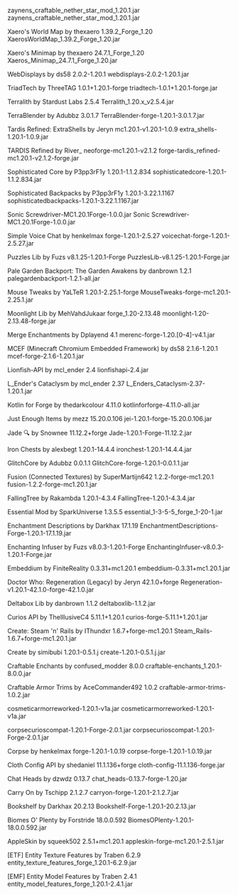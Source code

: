 zaynens_craftable_nether_star_mod_1.20.1.jar
zaynens_craftable_nether_star_mod_1.20.1.jar



Xaero's World Map
by thexaero
1.39.2_Forge_1.20
XaerosWorldMap_1.39.2_Forge_1.20.jar



Xaero's Minimap
by thexaero
24.7.1_Forge_1.20
Xaeros_Minimap_24.7.1_Forge_1.20.jar



WebDisplays
by ds58
2.0.2-1.20.1
webdisplays-2.0.2-1.20.1.jar



TriadTech
by ThreeTAG
1.0.1+1.20.1-forge
triadtech-1.0.1+1.20.1-forge.jar



Terralith
by Stardust Labs
2.5.4
Terralith_1.20.x_v2.5.4.jar



TerraBlender
by Adubbz
3.0.1.7
TerraBlender-forge-1.20.1-3.0.1.7.jar



Tardis Refined: ExtraShells
by Jeryn
mc1.20.1-v1.20.1-1.0.9
extra_shells-1.20.1-1.0.9.jar



TARDIS Refined
by River_
neoforge-mc1.20.1-v2.1.2
forge-tardis_refined-mc1.20.1-v2.1.2-forge.jar



Sophisticated Core
by P3pp3rF1y
1.20.1-1.1.2.834
sophisticatedcore-1.20.1-1.1.2.834.jar



Sophisticated Backpacks
by P3pp3rF1y
1.20.1-3.22.1.1167
sophisticatedbackpacks-1.20.1-3.22.1.1167.jar



Sonic Screwdriver-MC1.20.1Forge-1.0.0.jar
Sonic Screwdriver-MC1.20.1Forge-1.0.0.jar



Simple Voice Chat
by henkelmax
forge-1.20.1-2.5.27
voicechat-forge-1.20.1-2.5.27.jar



Puzzles Lib
by Fuzs
v8.1.25-1.20.1-Forge
PuzzlesLib-v8.1.25-1.20.1-Forge.jar



Pale Garden Backport: The Garden Awakens
by danbrown
1.2.1
palegardenbackport-1.2.1-all.jar



Mouse Tweaks
by YaLTeR
1.20.1-2.25.1-forge
MouseTweaks-forge-mc1.20.1-2.25.1.jar



Moonlight Lib
by MehVahdJukaar
forge_1.20-2.13.48
moonlight-1.20-2.13.48-forge.jar



Merge Enchantments
by Dplayend
4.1
merenc-forge-1.20.[0-4]-v4.1.jar



MCEF (Minecraft Chromium Embedded Framework)
by ds58
2.1.6-1.20.1
mcef-forge-2.1.6-1.20.1.jar



Lionfish-API
by mcl_ender
2.4
lionfishapi-2.4.jar



L_Ender's Cataclysm
by mcl_ender
2.37
L_Enders_Cataclysm-2.37- 1.20.1.jar



Kotlin for Forge
by thedarkcolour
4.11.0
kotlinforforge-4.11.0-all.jar



Just Enough Items
by mezz
15.20.0.106
jei-1.20.1-forge-15.20.0.106.jar



Jade 🔍
by Snownee
11.12.2+forge
Jade-1.20.1-Forge-11.12.2.jar



Iron Chests
by alexbegt
1.20.1-14.4.4
ironchest-1.20.1-14.4.4.jar



GlitchCore
by Adubbz
0.0.1.1
GlitchCore-forge-1.20.1-0.0.1.1.jar



Fusion (Connected Textures)
by SuperMartijn642
1.2.2-forge-mc1.20.1
fusion-1.2.2-forge-mc1.20.1.jar



FallingTree
by Rakambda
1.20.1-4.3.4
FallingTree-1.20.1-4.3.4.jar



Essential Mod
by SparkUniverse
1.3.5.5
essential_1-3-5-5_forge_1-20-1.jar



Enchantment Descriptions
by Darkhax
17.1.19
EnchantmentDescriptions-Forge-1.20.1-17.1.19.jar



Enchanting Infuser
by Fuzs
v8.0.3-1.20.1-Forge
EnchantingInfuser-v8.0.3-1.20.1-Forge.jar



Embeddium
by FiniteReality
0.3.31+mc1.20.1
embeddium-0.3.31+mc1.20.1.jar



Doctor Who: Regeneration (Legacy)
by Jeryn
42.1.0+forge
Regeneration-v1.20.1-42.1.0-forge-42.1.0.jar



Deltabox Lib
by danbrown
1.1.2
deltaboxlib-1.1.2.jar



Curios API
by TheIllusiveC4
5.11.1+1.20.1
curios-forge-5.11.1+1.20.1.jar



Create: Steam 'n' Rails
by IThundxr
1.6.7+forge-mc1.20.1
Steam_Rails-1.6.7+forge-mc1.20.1.jar



Create
by simibubi
1.20.1-0.5.1.j
create-1.20.1-0.5.1.j.jar



Craftable Enchants
by confused_modder
8.0.0
craftable-enchants_1.20.1-8.0.0.jar



Craftable Armor Trims
by AceCommander492
1.0.2
craftable-armor-trims-1.0.2.jar



cosmeticarmorreworked-1.20.1-v1a.jar
cosmeticarmorreworked-1.20.1-v1a.jar



corpsecurioscompat-1.20.1-Forge-2.0.1.jar
corpsecurioscompat-1.20.1-Forge-2.0.1.jar



Corpse
by henkelmax
forge-1.20.1-1.0.19
corpse-forge-1.20.1-1.0.19.jar



Cloth Config API
by shedaniel
11.1.136+forge
cloth-config-11.1.136-forge.jar



Chat Heads
by dzwdz
0.13.7
chat_heads-0.13.7-forge-1.20.jar



Carry On
by Tschipp
2.1.2.7
carryon-forge-1.20.1-2.1.2.7.jar



Bookshelf
by Darkhax
20.2.13
Bookshelf-Forge-1.20.1-20.2.13.jar



Biomes O' Plenty
by Forstride
18.0.0.592
BiomesOPlenty-1.20.1-18.0.0.592.jar




AppleSkin
by squeek502
2.5.1+mc1.20.1
appleskin-forge-mc1.20.1-2.5.1.jar



[ETF] Entity Texture Features
by Traben
6.2.9
entity_texture_features_forge_1.20.1-6.2.9.jar



[EMF] Entity Model Features
by Traben
2.4.1
entity_model_features_forge_1.20.1-2.4.1.jar


